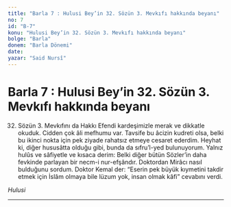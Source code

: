 ```yaml
---
title: "Barla 7 : Hulusi Bey’in 32. Sözün 3. Mevkıfı hakkında beyanı"
no: 7
id: "B-7"
konu: "Hulusi Bey’in 32. Sözün 3. Mevkıfı hakkında beyanı"
bolge: "Barla"
donem: "Barla Dönemi"
date: 
yazar: "Said Nursî"
---
```


# Barla 7 : Hulusi Bey’in 32. Sözün 3. Mevkıfı hakkında beyanı

32. Sözün 3. Mevkıfını da Hakkı Efendi kardeşimizle merak ve dikkatle okuduk. Cidden çok âli mefhumu var. Tavsife bu âcizin kudreti olsa, belki bu ikinci nokta için pek ziyade rahatsız etmeye cesaret ederdim. Heyhat ki, diğer hususâtta olduğu gibi, bunda da sıfru’l-yed bulunuyorum. Yalnız hulûs ve sâfiyetle ve kısaca derim: Belki diğer bütün Sözler’in daha fevkinde parlayan bir necm-i nur-efşândır. Doktordan Mirâcı nasıl bulduğunu sordum. Doktor Kemal der: “Eserin pek büyük kıymetini takdir etmek için İslâm olmaya bile lüzum yok, insan olmak kâfi” cevabını verdi.

*Hulusi*

***
